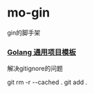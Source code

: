 # mo-gin
gin的脚手架


### [Golang 通用项目模板](https://github.com/golang-standards/project-layout/blob/master/README_zh.md)

解决gitignore的问题

git rm -r --cached .
git add .

